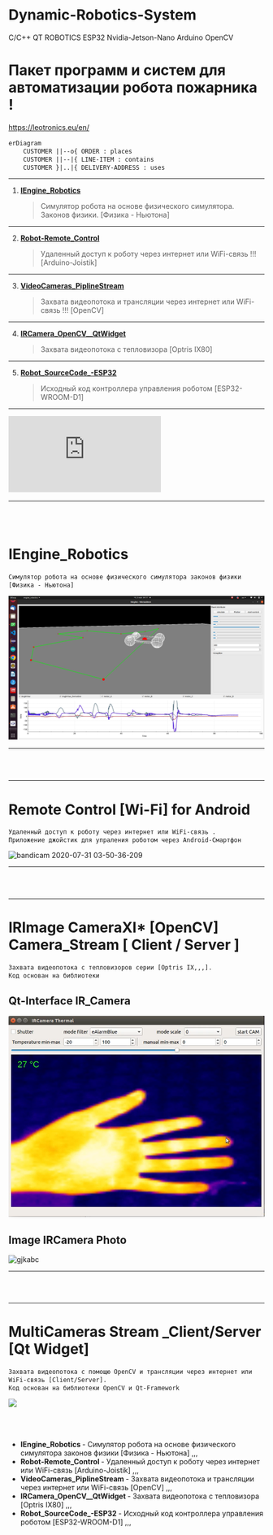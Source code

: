 # Dynamic-Robotics-System
C/C++ QT ROBOTICS ESP32 Nvidia-Jetson-Nano Arduino OpenCV 

# Пакет программ и систем для автоматизации робота пожарника !
https://leotronics.eu/en/

```mermaid
erDiagram
    CUSTOMER ||--o{ ORDER : places
    CUSTOMER ||--|{ LINE-ITEM : contains
    CUSTOMER }|..|{ DELIVERY-ADDRESS : uses
```



---
1. [<b> IEngine_Robotics </b> ](https://github.com/werasaimon/IEngine_Robotics/tree/test)

    > Симулятор робота на основе физического симулятора.
    > Законов физики. [Физика - Ньютона]

---
2. [<b> Robot-Remote_Control </b> ](https://github.com/werasaimon/Robot-Remote_Control/tree/main)

    > Удаленный доступ к роботу через интернет или WiFi-связь !!!
    > [Arduino-Joistik]
---
3. [<b> VideoCameras_PiplineStream </b> ](https://github.com/werasaimon/VideoCameras_PiplineStream/tree/main)

    > Захвата видеопотока и трансляции через интернет или WiFi-связь !!!
    > [OpenCV]
---
4.  [<b> IRCamera_OpenCV__QtWidget </b>  ](https://github.com/werasaimon/IRCamera_OpenCV__QtWidget/tree/main)
    
    > Захвата видеопотока с тепловизора 
    > [Optris IX80]
---
5.  [<b> Robot_SourceCode_-ESP32 </b>  ](https://github.com/werasaimon/Robot_SourceCode_-ESP32-/tree/main)
    
    > Исходный код контроллера управления роботом 
    > [ESP32-WROOM-D1]
 
---




[![bandicam 2020-07-31 03-50-36-209](https://leotronics.eu/index.php?option=com_gridbox&task=gridbox.compressImagelaptop&image=%2Fimages%2FTrackReitar-FireFighting%2Ffirefighting-leotrinics.jpeg)](https://www.youtube.com/watch?v=mUim0r5UqGg&t=114s)

***
<br/> <br/> 
# IEngine_Robotics 
```
Симулятор робота на основе физического симулятора законов физики [Физика - Ньютона] 
```

![bandicam 2020-07-31 03-50-36-209](https://github.com/werasaimon/IEngine_Robotics/blob/test/img/demo.png)


---
<br/> <br/> 
***


# Remote Control [Wi-Fi] for Android

```
Удаленный доступ к роботу через интернет или WiFi-связь . 
Приложение джойстик для упраления роботом через Android-Смартфон 
```

![bandicam 2020-07-31 03-50-36-209](https://github.com/werasaimon/Robot-Remote_Control/blob/main/img/joystik.jpg)

---
<br/> <br/> 
***


# IRImage CameraXI* [OpenCV] Camera_Stream [ Client / Server ] 

```
Захвата видеопотока с тепловизоров серии [Optris IX,,,].
Код основан на библиотеки 
```

## Qt-Interface IR_Camera
![gjkabc](https://github.com/werasaimon/IRCamera_OpenCV__QtWidget/blob/main/image/thermal_img.png)

## Image IRCamera Photo
![gjkabc](http://documentation.evocortex.com/libirimager2/html/household.png)
<br/>

---
<br/> <br/> 
***


# MultiCameras Stream _Client/Server [Qt Widget]

```
Захвата видеопотока с помощю OpenCV и трансляции через интернет или WiFi-связь [Client/Server].
Код основан на библиотеки OpenCV и Qt-Framework 
```

![](https://github.com/werasaimon/DYNAMIC-RBOBOTICS-SYSTEMS/blob/main/data/img/Streming%204-Cameras.png)




<br/><br/>

* <b> IEngine_Robotics </b> - Симулятор робота на основе физического симулятора законов физики [Физика - Ньютона]
,,,
* <b> Robot-Remote_Control </b> - Удаленный доступ к роботу через интернет или WiFi-связь [Arduino-Joistik]
,,,
* <b> VideoCameras_PiplineStream </b> - Захвата видеопотока и трансляции через интернет или WiFi-связь [OpenCV]
,,,
* <b> IRCamera_OpenCV__QtWidget </b> - Захвата видеопотока с тепловизора [Optris IX80]
,,,
* <b> Robot_SourceCode_-ESP32  </b> - Исходный код контроллера управления роботом [ESP32-WROOM-D1]
,,,
<br/>

